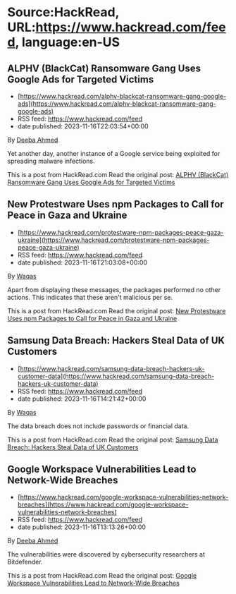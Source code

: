 # Source:HackRead, URL:https://www.hackread.com/feed, language:en-US

## ALPHV (BlackCat) Ransomware Gang Uses Google Ads for Targeted Victims
 - [https://www.hackread.com/alphv-blackcat-ransomware-gang-google-ads](https://www.hackread.com/alphv-blackcat-ransomware-gang-google-ads)
 - RSS feed: https://www.hackread.com/feed
 - date published: 2023-11-16T22:03:54+00:00

<p>By <a href="https://www.hackread.com/author/deeba/" rel="nofollow">Deeba Ahmed</a></p>
<p>Yet another day, another instance of a Google service being exploited for spreading malware infections.</p>
<p>This is a post from HackRead.com Read the original post: <a href="https://www.hackread.com/alphv-blackcat-ransomware-gang-google-ads/" rel="nofollow">ALPHV (BlackCat) Ransomware Gang Uses Google Ads for Targeted Victims</a></p>

## New Protestware Uses npm Packages to Call for Peace in Gaza and Ukraine
 - [https://www.hackread.com/protestware-npm-packages-peace-gaza-ukraine](https://www.hackread.com/protestware-npm-packages-peace-gaza-ukraine)
 - RSS feed: https://www.hackread.com/feed
 - date published: 2023-11-16T21:03:08+00:00

<p>By <a href="https://www.hackread.com/author/hackread/" rel="nofollow">Waqas</a></p>
<p>Apart from displaying these messages, the packages performed no other actions. This indicates that these aren't malicious per se.</p>
<p>This is a post from HackRead.com Read the original post: <a href="https://www.hackread.com/protestware-npm-packages-peace-gaza-ukraine/" rel="nofollow">New Protestware Uses npm Packages to Call for Peace in Gaza and Ukraine</a></p>

## Samsung Data Breach: Hackers Steal Data of UK Customers
 - [https://www.hackread.com/samsung-data-breach-hackers-uk-customer-data](https://www.hackread.com/samsung-data-breach-hackers-uk-customer-data)
 - RSS feed: https://www.hackread.com/feed
 - date published: 2023-11-16T14:21:42+00:00

<p>By <a href="https://www.hackread.com/author/hackread/" rel="nofollow">Waqas</a></p>
<p>The data breach does not include passwords or financial data.</p>
<p>This is a post from HackRead.com Read the original post: <a href="https://www.hackread.com/samsung-data-breach-hackers-uk-customer-data/" rel="nofollow">Samsung Data Breach: Hackers Steal Data of UK Customers</a></p>

## Google Workspace Vulnerabilities Lead to Network-Wide Breaches
 - [https://www.hackread.com/google-workspace-vulnerabilities-network-breaches](https://www.hackread.com/google-workspace-vulnerabilities-network-breaches)
 - RSS feed: https://www.hackread.com/feed
 - date published: 2023-11-16T13:13:26+00:00

<p>By <a href="https://www.hackread.com/author/deeba/" rel="nofollow">Deeba Ahmed</a></p>
<p>The vulnerabilities were discovered by cybersecurity researchers at Bitdefender.</p>
<p>This is a post from HackRead.com Read the original post: <a href="https://www.hackread.com/google-workspace-vulnerabilities-network-breaches/" rel="nofollow">Google Workspace Vulnerabilities Lead to Network-Wide Breaches</a></p>

